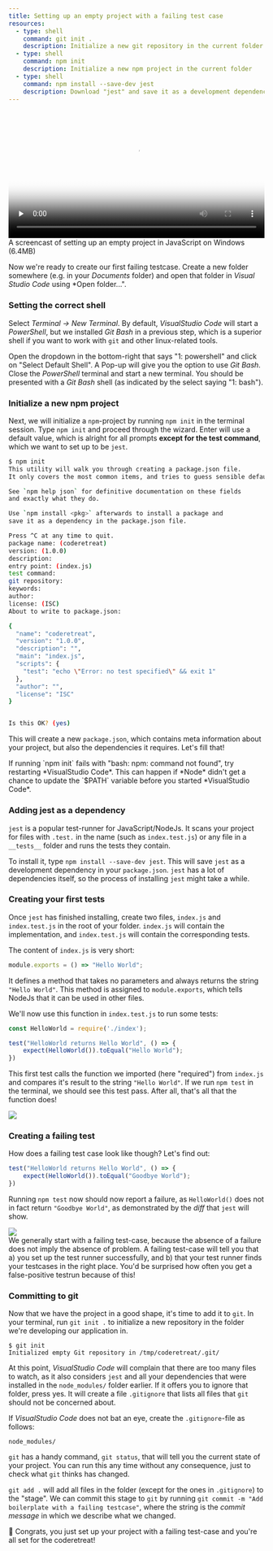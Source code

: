 ```yaml
---
title: Setting up an empty project with a failing test case
resources:
  - type: shell
    command: git init .
    description: Initialize a new git repository in the current folder
  - type: shell
    command: npm init
    description: Initialize a new npm project in the current folder
  - type: shell
    command: npm install --save-dev jest
    description: Download "jest" and save it as a development dependency
---
```


<video 
  width="100%" 
  controls 
  class="my-2 drop-shadow-small" 
  preload="none"
  poster="{% link getting-started/guides/windows-vscode-node-empty-project.mp4.thumb.jpg %}"
  src="{% link getting-started/guides/windows-vscode-node-empty-project.mp4 %}"></video>
<span class="text-center d-block small">A screencast of setting up an empty project in JavaScript on Windows (6.4MB)</span>

Now we're ready to create our first failing testcase. Create a new folder somewhere (e.g. in your *Documents* folder) and open that folder in *Visual Studio Code* using *Open folder...". 

### Setting the correct shell

Select *Terminal -> New Terminal*. By default, *VisualStudio Code* will start a *PowerShell*, but we installed *Git Bash* in a previous step, which is a superior shell if you want to work with `git` and other linux-related tools.

Open the dropdown in the bottom-right that says "1: powershell" and click on "Select Default Shell". A Pop-up will give you the option to use *Git Bash*. Close the *PowerShell* terminal and start a new terminal. You should be presented with a *Git Bash* shell (as indicated by the select saying "1: bash").

### Initialize a new npm project

Next, we will initialize a `npm`-project by running `npm init` in the terminal session. Type `npm init` and proceed through the wizard. Enter will use a default value, which is alright for all prompts **except for the test command**, which we want to set up to be `jest`.

```bash
$ npm init
This utility will walk you through creating a package.json file.
It only covers the most common items, and tries to guess sensible defaults.

See `npm help json` for definitive documentation on these fields
and exactly what they do.

Use `npm install <pkg>` afterwards to install a package and
save it as a dependency in the package.json file.

Press ^C at any time to quit.
package name: (coderetreat) 
version: (1.0.0) 
description: 
entry point: (index.js) 
test command: 
git repository: 
keywords: 
author: 
license: (ISC) 
About to write to package.json:

{
  "name": "coderetreat",
  "version": "1.0.0",
  "description": "",
  "main": "index.js",
  "scripts": {
    "test": "echo \"Error: no test specified\" && exit 1"
  },
  "author": "",
  "license": "ISC"
}


Is this OK? (yes) 
```

This will create a new `package.json`, which contains meta information about your project, but also the dependencies it requires. Let's fill that!

<div class="advice" markdown="1">
If running `npm init` fails with "bash: npm: command not found", try restarting *VisualStudio Code*. This can happen if *Node* didn't get a chance to update the `$PATH` variable before you started *VisualStudio Code*.
</div>


### Adding jest as a dependency

`jest` is a popular test-runner for JavaScript/NodeJs. It scans your project for files with `.test.` in the name (such as `index.test.js`) or any file in a `__tests__` folder and runs the tests they contain.

To install it, type `npm install --save-dev jest`. This will save `jest` as a development dependency in your `package.json`. `jest` has a lot of dependencies itself, so the process of installing `jest` might take a while.

### Creating your first tests

Once `jest` has finished installing, create two files, `index.js` and `index.test.js` in the root of your folder. `index.js` will contain the implementation, and `index.test.js` will contain the corresponding tests.

The content of `index.js` is very short:

```js
module.exports = () => "Hello World";
```

It defines a method that takes no parameters and always returns the string `"Hello World"`. This method is assigned to `module.exports`, which tells NodeJs that it can be used in other files.

We'll now use this function in `index.test.js` to run some tests:

```js
const HelloWorld = require('./index');

test("HelloWorld returns Hello World", () => {
    expect(HelloWorld()).toEqual("Hello World");
})
```

This first test calls the function we imported (here "required") from `index.js` and compares it's result to the string `"Hello World"`. If we run `npm test` in the terminal, we should see this test pass. After all, that's all that the function does!

<img class="img-fluid drop-shadow-small" src="{% link getting-started/guides/windows-vscode-node-green.png %}"/>

### Creating a failing test

How does a failing test case look like though? Let's find out:

```js
test("HelloWorld returns Hello World", () => {
    expect(HelloWorld()).toEqual("Goodbye World");
})
```

Running `npm test` now should now report a failure, as `HelloWorld()` does not in fact return `"Goodbye World"`, as demonstrated by the *diff* that `jest` will show.

<img class="img-fluid drop-shadow-small" src="{% link getting-started/guides/windows-vscode-node-red-test.png %}"/>

<div class="advice" markdown="1">
We generally start with a failing test-case, because the absence of a failure does not imply the absence of problem. A failing test-case will tell you that a) you set up the test runner successfully, and b) that your test runner finds your testcases in the right place. You'd be surprised how often you get a false-positive testrun because of this!
</div>

### Committing to git

Now that we have the project in a good shape, it's time to add it to `git`. In your terminal, run `git init .` to initialize a new repository in the folder we're developing our application in.

```shell
$ git init
Initialized empty Git repository in /tmp/coderetreat/.git/
```

At this point, *VisualStudio Code* will complain that there are too many files to watch, as it also considers `jest` and all your dependencies that were installed in the `node_modules/` folder earlier. If it offers you to ignore that folder, press yes. It will create a file `.gitignore` that lists all files that `git` should not be concerned about.

If *VisualStudio Code* does not bat an eye, create the `.gitignore`-file as follows:

```
node_modules/
```

`git` has a handy command, `git status`, that will tell you the current state of your project. You can run this any time without any consequence, just to check what `git` thinks has changed.

`git add .` will add all files in the folder (except for the ones in `.gitignore`) to the "stage". We can commit this stage to `git` by running `git commit -m "Add boilerplate with a failing testcase"`, where the string is the *commit message* in which we describe what we changed.

🎉 Congrats, you just set up your project with a failing test-case and you're all set for the coderetreat!